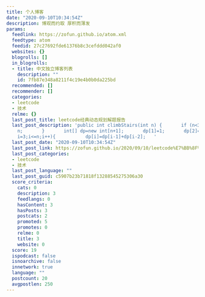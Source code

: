 ```yaml
---
title: 个人博客
date: "2020-09-10T10:34:54Z"
description: 博观而约取 厚积而薄发
params:
  feedlink: https://zofun.github.io/atom.xml
  feedtype: atom
  feedid: 27c27692fde61376b8c3cefddd042af0
  websites: {}
  blogrolls: []
  in_blogrolls:
  - title: 中文独立博客列表
    description: ""
    id: 7fb87e348a8211f4c19e4b0b0da225bd
  recommended: []
  recommender: []
  categories:
  - leetcode
  - 技术
  relme: {}
  last_post_title: leetcode经典动态规划解题报告
  last_post_description: 'public int climbStairs(int n) {       if (n<3){           return
    n;       }       int[] dp=new int[n+1];       dp[1]=1;       dp[2]=2;       for(int
    i=3;i<=n;i++){           dp[i]=dp[i-1]+dp[i-2];   '
  last_post_date: "2020-09-10T10:34:54Z"
  last_post_link: https://zofun.github.io/2020/09/10/leetcode%E7%BB%8F%E5%85%B8%E5%8A%A8%E6%80%81%E8%A7%84%E5%88%92%E8%A7%A3%E9%A2%98%E6%8A%A5%E5%91%8A/
  last_post_categories:
  - leetcode
  - 技术
  last_post_language: ""
  last_post_guid: c5907b23b71818f13288545275306a30
  score_criteria:
    cats: 0
    description: 3
    feedlangs: 0
    hasContent: 3
    hasPosts: 3
    postcats: 2
    promoted: 5
    promotes: 0
    relme: 0
    title: 3
    website: 0
  score: 19
  ispodcast: false
  isnoarchive: false
  innetwork: true
  language: ""
  postcount: 20
  avgpostlen: 250
---
```

